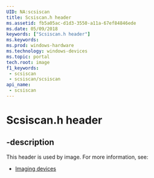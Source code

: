 ```yaml
---
UID: NA:scsiscan
title: Scsiscan.h header
ms.assetid: fb5a05ac-d1d3-3550-a11a-67ef84846ede
ms.date: 05/09/2018
keywords: ["Scsiscan.h header"]
ms.keywords: 
ms.prod: windows-hardware
ms.technology: windows-devices
ms.topic: portal
tech.root: image
f1_keywords:
 - scsiscan
 - scsiscan/scsiscan
api_name:
 - scsiscan
---
```


# Scsiscan.h header


## -description

This header is used by image. For more information, see:

- [Imaging devices](../_image/index.md)

